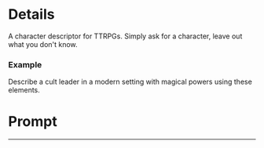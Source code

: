 # Details
A character descriptor for TTRPGs.
Simply ask for a character, leave out what you don't know.

### Example
Describe a cult leader in a modern setting with magical powers using these elements.

# Prompt

---
